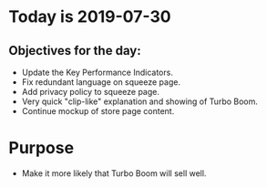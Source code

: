 # Today is 2019-07-30

## Objectives for the day:

- Update the Key Performance Indicators.
- Fix redundant language on squeeze page.
- Add privacy policy to squeeze page.
- Very quick "clip-like" explanation and showing of Turbo Boom.
- Continue mockup of store page content.


# Purpose

- Make it more likely that Turbo Boom will sell well.
